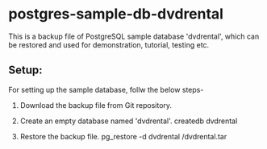 # postgres-sample-db-dvdrental

This is a backup file of PostgreSQL sample database 'dvdrental', which can be restored and used for demonstration, tutorial, testing etc.

Setup:
-----------------------
For setting up the sample database, follw the below steps-

1. Download the backup file from Git repository.

2. Create an empty database named 'dvdrental'.
   createdb dvdrental
   
3. Restore the backup file.
   pg_restore -d dvdrental <file-path>/dvdrental.tar
